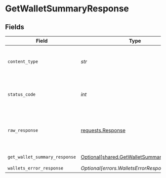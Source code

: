 # GetWalletSummaryResponse


## Fields

| Field                                                                                        | Type                                                                                         | Required                                                                                     | Description                                                                                  |
| -------------------------------------------------------------------------------------------- | -------------------------------------------------------------------------------------------- | -------------------------------------------------------------------------------------------- | -------------------------------------------------------------------------------------------- |
| `content_type`                                                                               | *str*                                                                                        | :heavy_check_mark:                                                                           | HTTP response content type for this operation                                                |
| `status_code`                                                                                | *int*                                                                                        | :heavy_check_mark:                                                                           | HTTP response status code for this operation                                                 |
| `raw_response`                                                                               | [requests.Response](https://requests.readthedocs.io/en/latest/api/#requests.Response)        | :heavy_check_mark:                                                                           | Raw HTTP response; suitable for custom response parsing                                      |
| `get_wallet_summary_response`                                                                | [Optional[shared.GetWalletSummaryResponse]](../../models/shared/getwalletsummaryresponse.md) | :heavy_minus_sign:                                                                           | Wallet summary                                                                               |
| `wallets_error_response`                                                                     | *Optional[errors.WalletsErrorResponse]*                                                      | :heavy_minus_sign:                                                                           | Error                                                                                        |